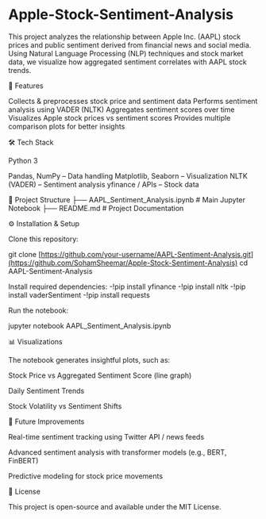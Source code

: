 # Apple-Stock-Sentiment-Analysis
This project analyzes the relationship between Apple Inc. (AAPL) stock prices and public sentiment derived from financial news and social media. Using Natural Language Processing (NLP) techniques and stock market data, we visualize how aggregated sentiment correlates with AAPL stock trends.

🚀 Features

Collects & preprocesses stock price and sentiment data
Performs sentiment analysis using VADER (NLTK)
Aggregates sentiment scores over time
Visualizes Apple stock prices vs sentiment scores
Provides multiple comparison plots for better insights

🛠️ Tech Stack

Python 3

Pandas, NumPy – Data handling
Matplotlib, Seaborn – Visualization
NLTK (VADER) – Sentiment analysis
yfinance / APIs – Stock data

📂 Project Structure
├── AAPL_Sentiment_Analysis.ipynb   # Main Jupyter Notebook
├── README.md                       # Project Documentation

⚙️ Installation & Setup

Clone this repository:

git clone [https://github.com/your-username/AAPL-Sentiment-Analysis.git](https://github.com/SohamSheemar/Apple-Stock-Sentiment-Analysis)
cd AAPL-Sentiment-Analysis

Install required dependencies:
  -!pip install yfinance
  -!pip install nltk
  -!pip install vaderSentiment
  -!pip install requests

Run the notebook:

jupyter notebook AAPL_Sentiment_Analysis.ipynb

📊 Visualizations

The notebook generates insightful plots, such as:

Stock Price vs Aggregated Sentiment Score (line graph)

Daily Sentiment Trends

Stock Volatility vs Sentiment Shifts

🔮 Future Improvements

Real-time sentiment tracking using Twitter API / news feeds

Advanced sentiment analysis with transformer models (e.g., BERT, FinBERT)

Predictive modeling for stock price movements

📝 License

This project is open-source and available under the MIT License.
